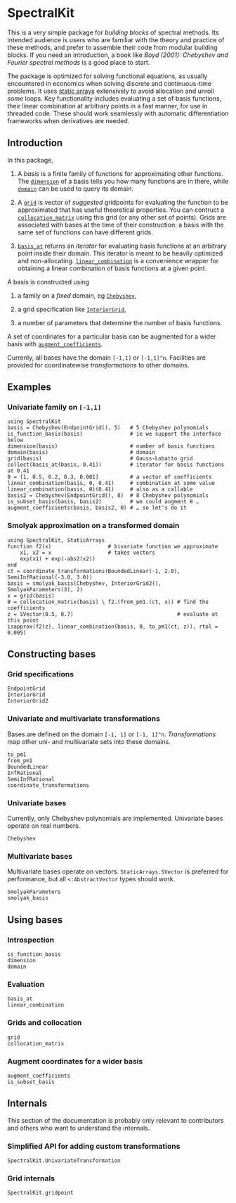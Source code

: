 # SpectralKit

This is a very simple package for *building blocks* of spectral methods. Its intended audience is users who are familiar with the theory and practice of these methods, and prefer to assemble their code from modular building blocks. If you need an introduction, a book like *Boyd (2001): Chebyshev and Fourier spectral methods* is a good place to start.

The package is optimized for solving functional equations, as usually encountered in economics when solving discrete and continuous-time problems. It uses [static arrays](https://github.com/JuliaArrays/StaticArrays.jl) extensively to avoid allocation and unroll *some* loops. Key functionality includes evaluating a set of basis functions, their linear combination at arbitrary points in a fast manner, for use in threaded code. These should work seamlessly with automatic differentiation frameworks when derivatives are needed.

## Introduction

In this package,

1. A *basis* is a finite family of functions for approximating other functions. The [`dimension`](@ref) of a basis tells you how many functions are in there, while [`domain`](@ref) can be used to query its domain.

2. A [`grid`](@ref) is vector of *suggested* gridpoints for evaluating the function to be approximated that has useful theoretical properties. You can contruct a [`collocation_matrix`](@ref) using this grid (or any other set of points). Grids are associated with bases at the time of their construction: a basis with the same set of functions can have different grids.

3. [`basis_at`](@ref) returns an *iterator* for evaluating basis functions at an arbitrary point inside their domain. This iterator is meant to be heavily optimized and non-allocating. [`linear_combination`](@ref) is a convenience wrapper for obtaining a linear combination of basis functions at a given point.

A basis is constructed using

1. a family on a *fixed* domain, eg [`Chebyshev`](@ref),

2. a grid specification like [`InteriorGrid`](@ref),

3. a number of parameters that determine the number of basis functions.

A set of coordinates for a particular basis can be augmented for a wider basis with [`augment_coefficients`](@ref).

Currenly, all bases have the domain ``[-1,1]`` or ``[-1,1]^n``. Facilities are provided for coordinatewise *transformations* to other domains.

## Examples

### Univariate family on `[-1,1]`

```@repl
using SpectralKit
basis = Chebyshev(EndpointGrid(), 5)   # 5 Chebyshev polynomials
is_function_basis(basis)               # ie we support the interface below
dimension(basis)                       # number of basis functions
domain(basis)                          # domain
grid(basis)                            # Gauss-Lobatto grid
collect(basis_at(basis, 0.41))         # iterator for basis functions at 0.41
θ = [1, 0.5, 0.2, 0.3, 0.001]          # a vector of coefficients
linear_combination(basis, θ, 0.41)     # combination at some value
linear_combination(basis, θ)(0.41)     # also as a callable
basis2 = Chebyshev(EndpointGrid(), 8)  # 8 Chebyshev polynomials
is_subset_basis(basis, basis2)         # we could augment θ …
augment_coefficients(basis, basis2, θ) # … so let's do it
```

### Smolyak approximation on a transformed domain

```@repl
using SpectralKit, StaticArrays
function f2(x)                  # bivariate function we approximate
    x1, x2 = x                  # takes vectors
    exp(x1) + exp(-abs2(x2))
end
ct = coordinate_transformations(BoundedLinear(-1, 2.0), SemiInfRational(-3.0, 3.0))
basis = smolyak_basis(Chebyshev, InteriorGrid2(), SmolyakParameters(3), 2)
x = grid(basis)
θ = collocation_matrix(basis) \ f2.(from_pm1.(ct, x)) # find the coefficients
z = SVector(0.5, 0.7)                                 # evaluate at this point
isapprox(f2(z), linear_combination(basis, θ, to_pm1(ct, z)), rtol = 0.005)
```

## Constructing bases

### Grid specifications

```@docs
EndpointGrid
InteriorGrid
InteriorGrid2
```

### Univariate and multivariate transformations

Bases are defined on the domain ``[-1, 1]`` or ``[-1, 1]^n``. *Transformations* map other uni- and multivariate sets into these domains.

```@docs
to_pm1
from_pm1
BoundedLinear
InfRational
SemiInfRational
coordinate_transformations
```

### Univariate bases

Currently, only Chebyshev polynomials are implemented. Univariate bases operate on real numbers.

```@docs
Chebyshev
```

### Multivariate bases

Multivariate bases operate on vectors. `StaticArrays.SVector` is preferred for performance, but all `<:AbstractVector` types should work.

```@docs
SmolyakParameters
smolyak_basis
```

## Using bases

### Introspection

```@docs
is_function_basis
dimension
domain
```

### Evaluation

```@docs
basis_at
linear_combination
```

### Grids and collocation

```@docs
grid
collocation_matrix
```

### Augment coordinates for a wider basis

```@docs
augment_coefficients
is_subset_basis
```

## Internals

This section of the documentation is probably only relevant to contributors and others who want to understand the internals.

### Simplified API for adding custom transformations

```@docs
SpectralKit.UnivariateTransformation
```

### Grid internals

```@docs
SpectralKit.gridpoint
```
